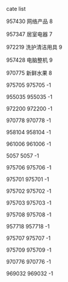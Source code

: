 cate list

957430 网络产品 8

957347 居室电器 7

972219 洗护清洁用具 9

957428 电脑整机 9

970775 新鲜水果 8

975705 975705 -1

955035 955035 -1

972200 972200 -1

970778 970778 -1

958104 958104 -1

961006 961006 -1

5057 5057 -1

975706 975706 -1

975701 975701 -1

975702 975702 -1

975703 975703 -1

975708 975708 -1

957718 957718 -1

975707 975707 -1

975709 975709 -1

970776 970776 -1

969032 969032 -1

